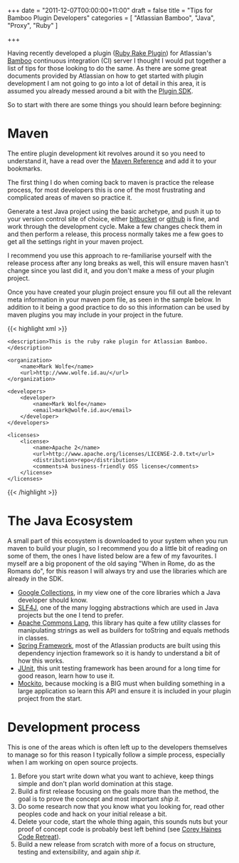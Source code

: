 +++
date = "2011-12-07T00:00:00+11:00"
draft = false
title = "Tips for Bamboo Plugin Developers"
categories = [ "Atlassian Bamboo", "Java", "Proxy", "Ruby" ]

+++

Having recently developed a plugin ([Ruby Rake Plugin](https://plugins.atlassian.com/plugin/details/770964)) for Atlassian's [Bamboo](http://www.atlassian.com/software/bamboo/overview) continuous integration (CI) server I thought I would put together a list of tips for those looking to do the same. As there are some great documents provided by Atlassian on how to get started with plugin development I am not going to go into a lot of detail in this area, it is assumed you already messed around a bit with the [Plugin SDK](https://developer.atlassian.com/display/DOCS/Developer+Quick+Start).


So to start with there are some things you should learn before beginning:

# Maven

The entire plugin development kit revolves around it so you need to understand it, have a read over the [Maven Reference](http://www.sonatype.com/books/mvnref-book/reference/) and add it to your bookmarks.

The first thing I do when coming back to maven is practice the release process, for most developers this is one of the most frustrating and complicated areas of maven so practice it. 

Generate a test Java project using the basic archetype, and push it up to your version control site of choice, either [bitbucket](http://bitbucket.org/) or [github](http://github.com) is fine, and work through the development cycle. Make a few changes check them in and then perform a release, this process normally takes me a few goes to get all the settings right in your maven project. 

I recommend you use this approach to re-familiarise yourself with the release process after any long breaks as well, this will ensure maven hasn't change since you last did it, and you don't make a mess of your plugin project.

Once you have created your plugin project ensure you fill out all the relevant meta information in your maven pom file, as seen in the sample below. In addition to it being a good practice to do so this information can be used by maven plugins you may include in your project in the future.

{{< highlight xml >}}

    <description>This is the ruby rake plugin for Atlassian Bamboo.</description>

    <organization>
        <name>Mark Wolfe</name>
        <url>http://www.wolfe.id.au/</url>
    </organization>

    <developers>
        <developer>
            <name>Mark Wolfe</name>
            <email>mark@wolfe.id.au</email>
        </developer>
    </developers>

    <licenses>
        <license>
            <name>Apache 2</name>
            <url>http://www.apache.org/licenses/LICENSE-2.0.txt</url>
            <distribution>repo</distribution>
            <comments>A business-friendly OSS license</comments>
        </license>
    </licenses>

{{< /highlight >}}

# The Java Ecosystem

A small part of this ecosystem is downloaded to your system when you run maven to build your plugin, so I recommend you do a little bit of reading on some of them, the ones I have listed below are a few of my favourites. I myself are a big proponent of the old saying "When in Rome, do as the Romans do", for this reason I will always try and use the libraries which are already in the SDK.

* [Google Collections](http://code.google.com/p/guava-libraries/), in my view one of the core libraries which a Java developer should know.
* [SLF4J](http://www.slf4j.org/), one of the many logging abstractions which are used in Java projects but the one I tend to prefer.
* [Apache Commons Lang](http://commons.apache.org/lang/), this library has quite a few utility classes for manipulating strings as well as builders for toString and equals methods in classes.
* [Spring Framework](http://www.springframework.org), most of the Atlassian products are built using this dependency injection framework so it is handy to understand a bit of how this works.
* [JUnit](http://junit.org), this unit testing framework has been around for a long time for good reason, learn how to use it.
* [Mockito](http://code.google.com/p/mockito/), because mocking is a BIG must when building something in a large application so learn this API and ensure it is included in your plugin project from the start.

# Development process

This is one of the areas which is often left up to the developers themselves to manage so for this reason I typically follow a simple process, especially when I am working on open source projects.

1. Before you start write down what you want to achieve, keep things simple and don't plan world domination at this stage.
2. Build a first release focusing on the goals more than the method, the goal is to prove the concept and most important *ship it*.
3. Do some research now that you know what you looking for, read other peoples code and hack on your initial release a bit.
4. Delete your code, start the whole thing again, this sounds nuts but your proof of concept code is probably best left behind (see [Corey Haines Code Retreat](http://coderetreat.com/)).
5. Build a new release from scratch with more of a focus on structure, testing and extensibility, and again *ship it*.


